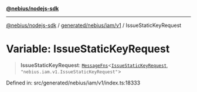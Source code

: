[**@nebius/nodejs-sdk**](../../../../../README.md)

***

[@nebius/nodejs-sdk](../../../../../README.md) / [generated/nebius/iam/v1](../README.md) / IssueStaticKeyRequest

# Variable: IssueStaticKeyRequest

> **IssueStaticKeyRequest**: [`MessageFns`](../../../../../runtime/protos/core/interfaces/MessageFns.md)\<[`IssueStaticKeyRequest`](../interfaces/IssueStaticKeyRequest.md), `"nebius.iam.v1.IssueStaticKeyRequest"`\>

Defined in: src/generated/nebius/iam/v1/index.ts:18333
